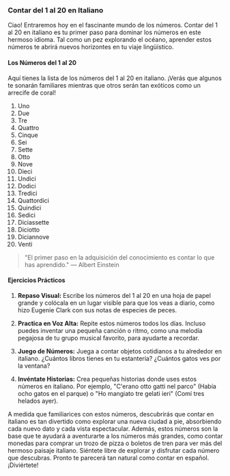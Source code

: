 ### Contar del 1 al 20 en Italiano

Ciao! Entraremos hoy en el fascinante mundo de los números. Contar del 1 al 20 en italiano es tu primer paso para dominar los números en este hermoso idioma. Tal como un pez explorando el océano, aprender estos números te abrirá nuevos horizontes en tu viaje lingüístico.

#### Los Números del 1 al 20

Aquí tienes la lista de los números del 1 al 20 en italiano. ¡Verás que algunos te sonarán familiares mientras que otros serán tan exóticos como un arrecife de coral!

1. Uno
2. Due
3. Tre
4. Quattro
5. Cinque
6. Sei
7. Sette
8. Otto
9. Nove
10. Dieci
11. Undici
12. Dodici
13. Tredici
14. Quattordici
15. Quindici
16. Sedici
17. Diciassette
18. Diciotto
19. Diciannove
20. Venti

> "El primer paso en la adquisición del conocimiento es contar lo que has aprendido." — Albert Einstein

#### Ejercicios Prácticos

1. **Repaso Visual:** Escribe los números del 1 al 20 en una hoja de papel grande y colócala en un lugar visible para que los veas a diario, como hizo Eugenie Clark con sus notas de especies de peces.

2. **Practica en Voz Alta:** Repite estos números todos los días. Incluso puedes inventar una pequeña canción o ritmo, como una melodía pegajosa de tu grupo musical favorito, para ayudarte a recordar.

3. **Juego de Números:** Juega a contar objetos cotidianos a tu alrededor en italiano. ¿Cuántos libros tienes en tu estantería? ¿Cuántos gatos ves por la ventana?

4. **Invéntate Historias:** Crea pequeñas historias donde uses estos números en italiano. Por ejemplo, "C'erano otto gatti nel parco" (Había ocho gatos en el parque) o "Ho mangiato tre gelati ieri" (Comí tres helados ayer).

A medida que familiarices con estos números, descubrirás que contar en italiano es tan divertido como explorar una nueva ciudad a pie, absorbiendo cada nuevo dato y cada vista espectacular. Además, estos números son la base que te ayudará a aventurarte a los números más grandes, como contar monedas para comprar un trozo de pizza o boletos de tren para ver más del hermoso paisaje italiano. Siéntete libre de explorar y disfrutar cada número que descubras. Pronto te parecerá tan natural como contar en español. ¡Diviértete! 
